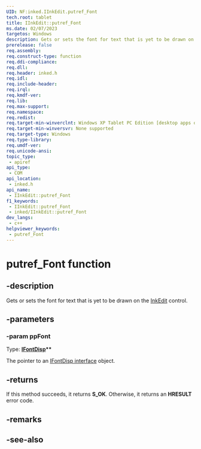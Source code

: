 ```yaml
---
UID: NF:inked.IInkEdit.putref_Font
tech.root: tablet
title: IInkEdit::putref_Font
ms.date: 02/07/2023
targetos: Windows
description: Gets or sets the font for text that is yet to be drawn on the InkEdit control.
prerelease: false
req.assembly: 
req.construct-type: function
req.ddi-compliance: 
req.dll: 
req.header: inked.h
req.idl: 
req.include-header: 
req.irql: 
req.kmdf-ver: 
req.lib: 
req.max-support: 
req.namespace: 
req.redist: 
req.target-min-winverclnt: Windows XP Tablet PC Edition [desktop apps only]
req.target-min-winversvr: None supported
req.target-type: Windows
req.type-library: 
req.umdf-ver: 
req.unicode-ansi: 
topic_type:
 - apiref
api_type:
 - COM
api_location:
 - inked.h
api_name:
 - IInkEdit::putref_Font
f1_keywords:
 - IInkEdit::putref_Font
 - inked/IInkEdit::putref_Font
dev_langs:
 - c++
helpviewer_keywords:
 - putref_Font
---
```


# putref_Font function

## -description

Gets or sets the font for text that is yet to be drawn on the <a href="/windows/desktop/tablet/inkedit-control-reference">InkEdit</a> control.

## -parameters

### -param ppFont

Type: **[IFontDisp](../ocidl/nn-ocidl-ifontdisp.md)\*\***

The pointer to an [IFontDisp interface](../ocidl/nn-ocidl-ifontdisp.md) object.

## -returns

If this method succeeds, it returns **S_OK**. Otherwise, it returns an **HRESULT** error code.

## -remarks

## -see-also
